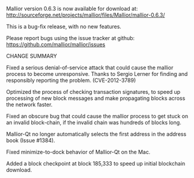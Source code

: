 Mallior version 0.6.3 is now available for download at:
  http://sourceforge.net/projects/mallior/files/Mallior/mallior-0.6.3/

This is a bug-fix release, with no new features.

Please report bugs using the issue tracker at github:
  https://github.com/mallior/mallior/issues

CHANGE SUMMARY

Fixed a serious denial-of-service attack that could cause the
mallior process to become unresponsive. Thanks to Sergio Lerner
for finding and responsibly reporting the problem. (CVE-2012-3789)

Optimized the process of checking transaction signatures, to
speed up processing of new block messages and make propagating
blocks across the network faster.

Fixed an obscure bug that could cause the mallior process to get
stuck on an invalid block-chain, if the invalid chain was
hundreds of blocks long.

Mallior-Qt no longer automatically selects the first address
in the address book (Issue #1384).

Fixed minimize-to-dock behavior of Mallior-Qt on the Mac.

Added a block checkpoint at block 185,333 to speed up initial
blockchain download.
